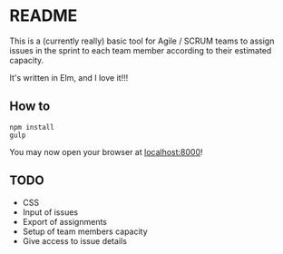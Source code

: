 # README

This is a (currently really) basic tool for Agile / SCRUM teams to
assign issues in the sprint to each team member according to their
estimated capacity.

It's written in Elm, and I love it!!!

## How to

```
npm install
gulp
```

You may now open your browser at [localhost:8000](http://localhost:8000)!

## TODO

- CSS
- Input of issues
- Export of assignments
- Setup of team members capacity
- Give access to issue details
